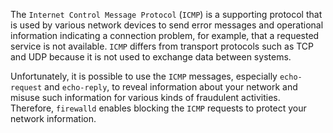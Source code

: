 
The `Internet Control Message Protocol` (`ICMP`) is a supporting protocol that is used by various network devices to send error messages and operational information indicating a connection problem, for example, that a requested service is not available. `ICMP` differs from transport protocols such as TCP and UDP because it is not used to exchange data between systems.


Unfortunately, it is possible to use the `ICMP` messages, especially `echo-request` and `echo-reply`, to reveal information about your network and misuse such information for various kinds of fraudulent activities. Therefore, `firewalld` enables blocking the `ICMP` requests to protect your network information.


